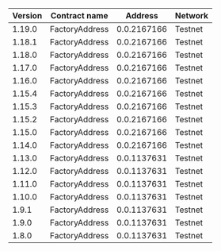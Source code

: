 | Version | Contract name  | Address     | Network |
|---------| -------------- | ----------- | ------- |
| 1.19.0  | FactoryAddress | 0.0.2167166 | Testnet |
| 1.18.1  | FactoryAddress | 0.0.2167166 | Testnet |
| 1.18.0  | FactoryAddress | 0.0.2167166 | Testnet |
| 1.17.0  | FactoryAddress | 0.0.2167166 | Testnet |
| 1.16.0  | FactoryAddress | 0.0.2167166 | Testnet |
| 1.15.4  | FactoryAddress | 0.0.2167166 | Testnet |
| 1.15.3  | FactoryAddress | 0.0.2167166 | Testnet |
| 1.15.2  | FactoryAddress | 0.0.2167166 | Testnet |
| 1.15.0  | FactoryAddress | 0.0.2167166 | Testnet |
| 1.14.0  | FactoryAddress | 0.0.2167166 | Testnet |
| 1.13.0  | FactoryAddress | 0.0.1137631 | Testnet |
| 1.12.0  | FactoryAddress | 0.0.1137631 | Testnet |
| 1.11.0  | FactoryAddress | 0.0.1137631 | Testnet |
| 1.10.0  | FactoryAddress | 0.0.1137631 | Testnet |
| 1.9.1   | FactoryAddress | 0.0.1137631 | Testnet |
| 1.9.0   | FactoryAddress | 0.0.1137631 | Testnet |
| 1.8.0   | FactoryAddress | 0.0.1137631 | Testnet |
